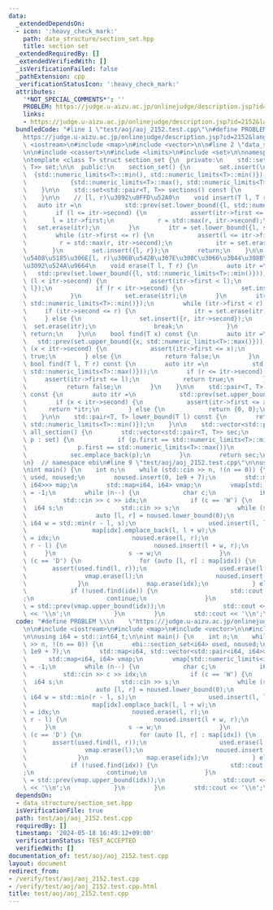 ```yaml
---
data:
  _extendedDependsOn:
  - icon: ':heavy_check_mark:'
    path: data_structure/section_set.hpp
    title: section set
  _extendedRequiredBy: []
  _extendedVerifiedWith: []
  _isVerificationFailed: false
  _pathExtension: cpp
  _verificationStatusIcon: ':heavy_check_mark:'
  attributes:
    '*NOT_SPECIAL_COMMENTS*': ''
    PROBLEM: https://judge.u-aizu.ac.jp/onlinejudge/description.jsp?id=2152&lang=jp
    links:
    - https://judge.u-aizu.ac.jp/onlinejudge/description.jsp?id=2152&lang=jp
  bundledCode: "#line 1 \"test/aoj/aoj_2152.test.cpp\"\n#define PROBLEM \\\n    \"\
    https://judge.u-aizu.ac.jp/onlinejudge/description.jsp?id=2152&lang=jp\"\n\n#include\
    \ <iostream>\n#include <map>\n#include <vector>\n\n#line 2 \"data_structure/section_set.hpp\"\
    \n\n#include <cassert>\n#include <limits>\n#include <set>\n\nnamespace ebi {\n\
    \ntemplate <class T> struct section_set {\n  private:\n    std::set<std::pair<T,\
    \ T>> set;\n\n  public:\n    section_set() {\n        set.insert(\n          \
    \  {std::numeric_limits<T>::min(), std::numeric_limits<T>::min()});\n        set.insert(\n\
    \            {std::numeric_limits<T>::max(), std::numeric_limits<T>::max()});\n\
    \    }\n\n    std::set<std::pair<T, T>> sections() const {\n        return set;\n\
    \    }\n\n    // [l, r)\u3092\u8FFD\u52A0\n    void insert(T l, T r) {\n     \
    \   auto itr =\n            std::prev(set.lower_bound({l, std::numeric_limits<T>::min()}));\n\
    \        if (l <= itr->second) {\n            assert(itr->first <= l);\n     \
    \       l = itr->first;\n            r = std::max(r, itr->second);\n         \
    \   set.erase(itr);\n        }\n        itr = set.lower_bound({l, std::numeric_limits<T>::min()});\n\
    \        while (itr->first <= r) {\n            assert(l <= itr->first);\n   \
    \         r = std::max(r, itr->second);\n            itr = set.erase(itr);\n \
    \       }\n        set.insert({l, r});\n        return;\n    }\n\n    // \u96C6\
    \u5408\u5185\u306E[l, r)\u306B\u542B\u307E\u308C\u3066\u3044\u308B\u8981\u7D20\
    \u3092\u524A\u9664\n    void erase(T l, T r) {\n        auto itr =\n         \
    \   std::prev(set.lower_bound({l, std::numeric_limits<T>::min()}));\n        if\
    \ (l < itr->second) {\n            assert(itr->first < l);\n            set.insert({itr->first,\
    \ l});\n            if (r < itr->second) {\n                set.insert({r, itr->second});\n\
    \            }\n            set.erase(itr);\n        }\n        itr = set.lower_bound({l,\
    \ std::numeric_limits<T>::min()});\n        while (itr->first < r) {\n       \
    \     if (itr->second <= r) {\n                itr = set.erase(itr);\n       \
    \     } else {\n                set.insert({r, itr->second});\n              \
    \  set.erase(itr);\n                break;\n            }\n        }\n       \
    \ return;\n    }\n\n    bool find(T x) const {\n        auto itr =\n         \
    \   std::prev(set.upper_bound({x, std::numeric_limits<T>::max()}));\n        if\
    \ (x < itr->second) {\n            assert(itr->first <= x);\n            return\
    \ true;\n        } else {\n            return false;\n        }\n    }\n\n   \
    \ bool find(T l, T r) const {\n        auto itr =\n            std::prev(set.upper_bound({l,\
    \ std::numeric_limits<T>::max()}));\n        if (r <= itr->second) {\n       \
    \     assert(itr->first <= l);\n            return true;\n        } else {\n \
    \           return false;\n        }\n    }\n\n    std::pair<T, T> belong(T x)\
    \ const {\n        auto itr =\n            std::prev(set.upper_bound({x, std::numeric_limits<T>::max()}));\n\
    \        if (x < itr->second) {\n            assert(itr->first <= x);\n      \
    \      return *itr;\n        } else {\n            return {0, 0};\n        }\n\
    \    }\n\n    std::pair<T, T> lower_bound(T l) const {\n        return *set.lower_bound({l,\
    \ std::numeric_limits<T>::min()});\n    }\n\n    std::vector<std::pair<T, T>>\
    \ all_section() {\n        std::vector<std::pair<T, T>> sec;\n        for (auto\
    \ p : set) {\n            if (p.first == std::numeric_limits<T>::min() ||\n  \
    \              p.first == std::numeric_limits<T>::max())\n                continue;\n\
    \            sec.emplace_back(p);\n        }\n        return sec;\n    }\n};\n\
    \n}  // namespace ebi\n#line 9 \"test/aoj/aoj_2152.test.cpp\"\n\nusing i64 = std::int64_t;\n\
    \nint main() {\n    int n;\n    while (std::cin >> n, !(n == 0)) {\n        ebi::section_set<i64>\
    \ used, noused;\n        noused.insert(0, 1e9 + 7);\n        std::map<i64, std::vector<std::pair<i64,\
    \ i64>>> map;\n        std::map<i64, i64> vmap;\n        vmap[std::numeric_limits<i64>::max()]\
    \ = -1;\n        while (n--) {\n            char c;\n            i64 idx;\n  \
    \          std::cin >> c >> idx;\n            if (c == 'W') {\n              \
    \  i64 s;\n                std::cin >> s;\n                while (s > 0) {\n \
    \                   auto [l, r] = noused.lower_bound(0);\n                   \
    \ i64 w = std::min(r - l, s);\n                    used.insert(l, l + w);\n  \
    \                  map[idx].emplace_back(l, l + w);\n                    vmap[l]\
    \ = idx;\n                    noused.erase(l, r);\n                    if (w !=\
    \ r - l) {\n                        noused.insert(l + w, r);\n               \
    \     }\n                    s -= w;\n                }\n            } else if\
    \ (c == 'D') {\n                for (auto [l, r] : map[idx]) {\n             \
    \       assert(used.find(l, r));\n                    used.erase(l, r);\n    \
    \                vmap.erase(l);\n                    noused.insert(l, r);\n  \
    \              }\n                map.erase(idx);\n            } else {\n    \
    \            if (!used.find(idx)) {\n                    std::cout << \"-1\\n\"\
    ;\n                    continue;\n                }\n                auto itr\
    \ = std::prev(vmap.upper_bound(idx));\n                std::cout << itr->second\
    \ << '\\n';\n            }\n        }\n        std::cout << '\\n';\n    }\n}\n"
  code: "#define PROBLEM \\\n    \"https://judge.u-aizu.ac.jp/onlinejudge/description.jsp?id=2152&lang=jp\"\
    \n\n#include <iostream>\n#include <map>\n#include <vector>\n\n#include \"data_structure/section_set.hpp\"\
    \n\nusing i64 = std::int64_t;\n\nint main() {\n    int n;\n    while (std::cin\
    \ >> n, !(n == 0)) {\n        ebi::section_set<i64> used, noused;\n        noused.insert(0,\
    \ 1e9 + 7);\n        std::map<i64, std::vector<std::pair<i64, i64>>> map;\n  \
    \      std::map<i64, i64> vmap;\n        vmap[std::numeric_limits<i64>::max()]\
    \ = -1;\n        while (n--) {\n            char c;\n            i64 idx;\n  \
    \          std::cin >> c >> idx;\n            if (c == 'W') {\n              \
    \  i64 s;\n                std::cin >> s;\n                while (s > 0) {\n \
    \                   auto [l, r] = noused.lower_bound(0);\n                   \
    \ i64 w = std::min(r - l, s);\n                    used.insert(l, l + w);\n  \
    \                  map[idx].emplace_back(l, l + w);\n                    vmap[l]\
    \ = idx;\n                    noused.erase(l, r);\n                    if (w !=\
    \ r - l) {\n                        noused.insert(l + w, r);\n               \
    \     }\n                    s -= w;\n                }\n            } else if\
    \ (c == 'D') {\n                for (auto [l, r] : map[idx]) {\n             \
    \       assert(used.find(l, r));\n                    used.erase(l, r);\n    \
    \                vmap.erase(l);\n                    noused.insert(l, r);\n  \
    \              }\n                map.erase(idx);\n            } else {\n    \
    \            if (!used.find(idx)) {\n                    std::cout << \"-1\\n\"\
    ;\n                    continue;\n                }\n                auto itr\
    \ = std::prev(vmap.upper_bound(idx));\n                std::cout << itr->second\
    \ << '\\n';\n            }\n        }\n        std::cout << '\\n';\n    }\n}"
  dependsOn:
  - data_structure/section_set.hpp
  isVerificationFile: true
  path: test/aoj/aoj_2152.test.cpp
  requiredBy: []
  timestamp: '2024-05-18 16:49:12+09:00'
  verificationStatus: TEST_ACCEPTED
  verifiedWith: []
documentation_of: test/aoj/aoj_2152.test.cpp
layout: document
redirect_from:
- /verify/test/aoj/aoj_2152.test.cpp
- /verify/test/aoj/aoj_2152.test.cpp.html
title: test/aoj/aoj_2152.test.cpp
---
```

